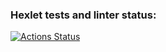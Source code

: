 ### Hexlet tests and linter status:
[![Actions Status](https://github.com/kalldrek777/python-project-49/workflows/hexlet-check/badge.svg)](https://github.com/kalldrek777/python-project-49/actions)